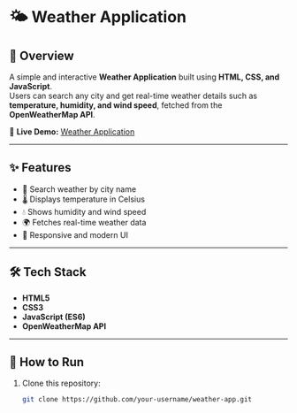 # 🌤️ Weather Application  

## 📌 Overview  
A simple and interactive **Weather Application** built using **HTML, CSS, and JavaScript**.  
Users can search any city and get real-time weather details such as **temperature, humidity, and wind speed**, fetched from the **OpenWeatherMap API**.  

🔗 **Live Demo:** [Weather Application](https://sumit93500.github.io/Weather_Application/)   

---

## ✨ Features  
- 🔎 Search weather by city name  
- 🌡️ Displays temperature in Celsius  
- 💧 Shows humidity and wind speed  
- 🌍 Fetches real-time weather data  
- 🎨 Responsive and modern UI  

---

## 🛠️ Tech Stack  
- **HTML5**  
- **CSS3**  
- **JavaScript (ES6)**  
- **OpenWeatherMap API**  

---

## 🚀 How to Run  
1. Clone this repository:  
   ```bash
   git clone https://github.com/your-username/weather-app.git
